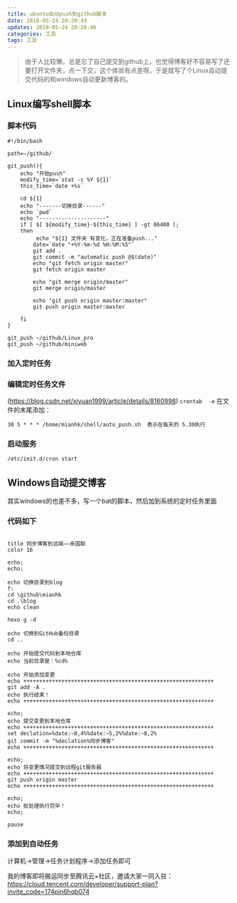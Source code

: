 ```yaml
---
title: ubuntu自动push到github脚本
date: 2018-05-24 20:20:43
updates: 2018-05-24 20:20:46
categories: 工具
tags: 工具
---
```

> 由于人比较懒，总是忘了自己提交到github上，也觉得博客好不容易写了还要打开文件夹，点一下交，这个体验有点差呀。于是就写了个Linux自动提交代码的和windows自动更新博客的。

<!--more-->

## Linux编写shell脚本
### 脚本代码
```
#!/bin/bash

path=~/github/

git_push(){
    echo "开始push"
    modify_time=`stat -c %Y ${1}`
    this_time=`date +%s`

    cd ${1}
    echo "-------切换目录------"
    echo `pwd`
    echo "---------------------"
    if [ $[ ${modify_time}-${this_time} ] -gt 86400 ];
    then
         echo "${1} 文件夹 有变化，正在准备push..."
        date=`date "+%Y-%m-%d %H:%M:%S"`
        git add .    
        git commit -m "automatic push @$(date)"
        echo "git fetch origin master"
        git fetch origin master

        echo "git merge origin/master"
        git merge origin/master

        echo "git push origin master:master"
        git push origin master:master
         
    fi
}

git_push ~/github/Linux_pro
git_push ~/github/miniweb

```


### 加入定时任务
### 编辑定时任务文件
(https://blog.csdn.net/xiyuan1999/article/details/8160998)
`crontab  -e`
在文件的末尾添加：
```
30 5 * * * /home/mianhk/shell/auto_push.sh  表示在每天的 5.30执行
```

### 启动服务
`/etc/init.d/cron start`

## Windows自动提交博客
其实windows的也差不多，写一个bat的脚本，然后加到系统的定时任务里面
### 代码如下
```

title 同步博客到远端——余国聪
color 16

echo;
echo;

echo 切换目录到blog
f:
cd \github\mianhk
cd .\blog
echo clean

hexo g -d

echo 切换到GitHub备份目录
cd ..

echo 开始提交代码到本地仓库
echo 当前目录是：%cd%

echo 开始添加变更
echo ++++++++++++++++++++++++++++++++++++++++++++++++++++++++++++
git add -A .
echo 执行结束！
echo ++++++++++++++++++++++++++++++++++++++++++++++++++++++++++++

echo;
echo 提交变更到本地仓库
echo ++++++++++++++++++++++++++++++++++++++++++++++++++++++++++++
set declation=%date:~0,4%%date:~5,2%%date:~8,2%
git commit -m "%declation%同步博客"
echo ++++++++++++++++++++++++++++++++++++++++++++++++++++++++++++

echo;
echo 将变更情况提交到远程git服务器
echo ++++++++++++++++++++++++++++++++++++++++++++++++++++++++++++
git push origin master
echo ++++++++++++++++++++++++++++++++++++++++++++++++++++++++++++

echo;
echo 批处理执行完毕！
echo;

pause
```

### 添加到自动任务
计算机->管理->任务计划程序->添加任务即可  


我的博客即将搬运同步至腾讯云+社区，邀请大家一同入驻：https://cloud.tencent.com/developer/support-plan?invite_code=174pin6hqb074
